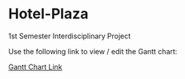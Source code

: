 # Hotel-Plaza
1st Semester Interdisciplinary Project

Use the following link to view / edit the Gantt chart:

[Gantt Chart Link](https://studkea-my.sharepoint.com/:x:/g/personal/octa0116_stud_kea_dk/EVwcdbjpNmBHmjo19Rj-BR4B9WKBZtsZgHYJXdTwYkR0YQ?e=eK7fdV)